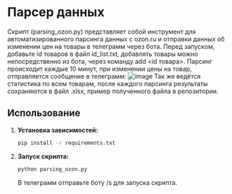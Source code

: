 # Парсер данных

Cкрипт (parsing_ozon.py) представляет собой инструмент для автоматизированного парсинга данных с ozon.ru и отправки данных об изменении цен на товары в телеграмм через бота. 
Перед запуском, добавьте id товаров в файл id_list.txt, добавлять товары можно непосредственно из бота, через команду add <id товара>. Парсинг происходит каждые 10 минут,
при изменении цены на товар, отправляется сообщение в телеграмм:
![image](https://github.com/vladimir1254/Parsing_Ozon_Price/assets/31584866/1a300f12-0bcb-4c2f-bd88-bea067ec1f40)
Так же ведётся статистика по всем товарам, после каждого парсинга результаты сохраняются в файл .xlsx, пример полученного файла в репозитории.

## Использование

1. **Установка зависимостей:**
    ```bash
    pip install -r requirements.txt
    ```

2. **Запуск скрипта:**
    ```bash
    python parsing_ozon.py
    ```
    В телеграмм отправьте боту /s для запуска скрипта.
